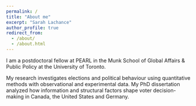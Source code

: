 ```yaml
---
permalink: /
title: "About me"
excerpt: "Sarah Lachance"
author_profile: true
redirect_from: 
  - /about/
  - /about.html
---
```


I am a postdoctoral fellow at PEARL in the Munk School of Global Affairs & Public Policy at the University of Toronto.

My research investigates elections and political behaviour using quantitative methods with observational and experimental data. 
My PhD dissertation analyzed how information and structural factors shape voter decision-making in Canada, the United States and Germany. 
  
